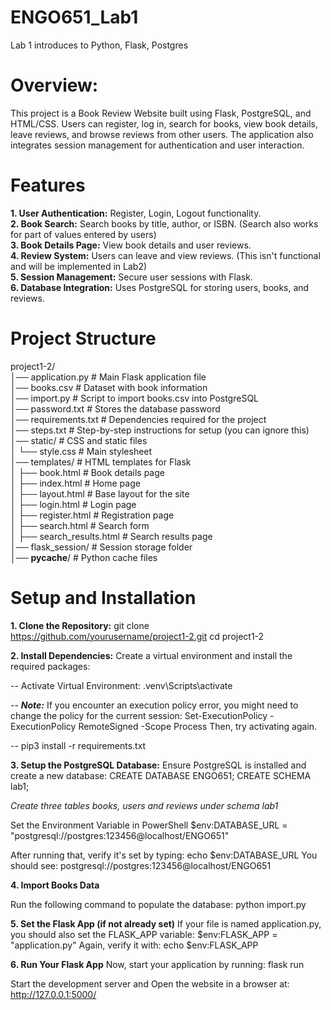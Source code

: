 # ENGO651_Lab1
Lab 1 introduces to Python, Flask, Postgres

# Overview: 
This project is a Book Review Website built using Flask, PostgreSQL, and HTML/CSS. Users can register, log in, search for books, view book details, leave reviews, and browse reviews from other users. The application also integrates session management for authentication and user interaction.

# Features 
**1. User Authentication:** Register, Login, Logout functionality. <br>
**2. Book Search:** Search books by title, author, or ISBN. (Search also works for part of values entered by users) <br>
**3. Book Details Page:** View book details and user reviews. <br>
**4. Review System:** Users can leave and view reviews. (This isn't functional and will be implemented in Lab2) <br>
**5. Session Management:** Secure user sessions with Flask. <br>
**6. Database Integration:** Uses PostgreSQL for storing users, books, and reviews. <br>

# Project Structure
project1-2/ <br>
│── application.py         # Main Flask application file <br>
│── books.csv            # Dataset with book information <br>
│── import.py            # Script to import books.csv into PostgreSQL <br>
│── password.txt         # Stores the database password <br>
│── requirements.txt     # Dependencies required for the project <br>
│── steps.txt            # Step-by-step instructions for setup (you can ignore this) <br>
│── static/              # CSS and static files <br>
│   └── style.css        # Main stylesheet <br>
│── templates/           # HTML templates for Flask <br>
│   ├── book.html        # Book details page <br>
│   ├── index.html       # Home page <br>
│   ├── layout.html      # Base layout for the site <br>
│   ├── login.html       # Login page <br>
│   ├── register.html    # Registration page <br>
│   ├── search.html      # Search form <br>
│   ├── search_results.html  # Search results page <br>
│── flask_session/       # Session storage folder <br>
│── __pycache__/         # Python cache files <br>

# **Setup and Installation**
**1. Clone the Repository:** 
git clone https://github.com/yourusername/project1-2.git
cd project1-2


**2. Install Dependencies:** Create a virtual environment and install the required packages:

-- Activate Virtual Environment: .venv\Scripts\activate

-- **_Note:_** If you encounter an execution policy error, you might need to change the policy for the current session: 
    Set-ExecutionPolicy -ExecutionPolicy RemoteSigned -Scope Process
Then, try activating again.

-- pip3 install -r requirements.txt

**3. Setup the PostgreSQL Database:** Ensure PostgreSQL is installed and create a new database:
CREATE DATABASE ENGO651;
CREATE SCHEMA lab1;

_Create three tables books, users and reviews under schema lab1_

Set the Environment Variable in PowerShell
$env:DATABASE_URL = "postgresql://postgres:123456@localhost/ENGO651"

After running that, verify it's set by typing:
echo $env:DATABASE_URL
You should see: postgresql://postgres:123456@localhost/ENGO651

**4. Import Books Data**

Run the following command to populate the database:
python import.py

**5. Set the Flask App (if not already set)**
If your file is named application.py, you should also set the FLASK_APP variable:
$env:FLASK_APP = "application.py"
Again, verify it with: echo $env:FLASK_APP

**6. Run Your Flask App**
Now, start your application by running: flask run

Start the development server and Open the website in a browser at: http://127.0.0.1:5000/









